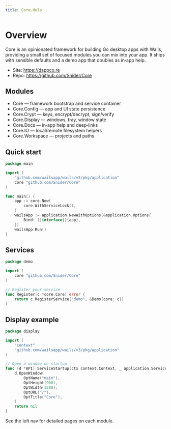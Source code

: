 ```yaml
---
title: Core.Help
---
```


# Overview

Core is an opinionated framework for building Go desktop apps with Wails, providing a small set of focused modules you can mix into your app. It ships with sensible defaults and a demo app that doubles as in‑app help.

- Site: https://dappco.re
- Repo: https://github.com/Snider/Core

## Modules

- Core — framework bootstrap and service container
- Core.Config — app and UI state persistence
- Core.Crypt — keys, encrypt/decrypt, sign/verify
- Core.Display — windows, tray, window state
- Core.Docs — in‑app help and deep‑links
- Core.IO — local/remote filesystem helpers
- Core.Workspace — projects and paths

## Quick start
```go
package main

import (
    "github.com/wailsapp/wails/v3/pkg/application"
    core "github.com/Snider/Core"
)

func main() {
    app := core.New(
        core.WithServiceLock(),
    )
    wailsApp := application.NewWithOptions(&application.Options{
        Bind: []interface{}{app},
    })
    wailsApp.Run()
}
```

## Services
```go
package demo

import (
    core "github.com/Snider/Core"
)

// Register your service
func Register(c *core.Core) error {
	return c.RegisterService("demo", &Demo{core: c})
}
```

## Display example
```go
package display

import (
    "context"
    "github.com/wailsapp/wails/v3/pkg/application"
)

// Open a window on startup
func (d *API) ServiceStartup(ctx context.Context, _ application.ServiceOptions) error {
	d.OpenWindow(
		OptName("main"),
		OptHeight(900),
		OptWidth(1280),
		OptURL("/"),
		OptTitle("Core"),
	)
	return nil
}
```

See the left nav for detailed pages on each module.
